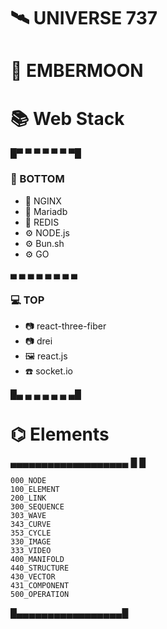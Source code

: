 # 🛰 UNIVERSE 737 
# 📀 EMBERMOON
# 📚 Web Stack
  
  
█▀ ▀ ▀ ▀ ▀ ▀ ▀█
 ### 📠 BOTTOM               

+ 📗 NGINX
+ 📀 Mariadb
+ 📀 REDIS
+ ⚙️  NODE.js
+ ⚙️  Bun.sh
+ ⚙️  GO

▄ ▄ ▄ ▄ ▄ ▄ ▄ ▄

### 💻 TOP        

+ 📷 react-three-fiber    
+ 📷 drei
+ 🖼 react.js
+  ☎️ socket.io

█▄ ▄ ▄ ▄ ▄ ▄ ▄█


# ⌬ Elements
▄▄▄▄▄▄▄▄▄▄▄▄▄▄▄▄▄▄▄
█                 █
 ```
000_NODE
100_ELEMENT
200_LINK
300_SEQUENCE
303_WAVE
343_CURVE
353_CYCLE
330_IMAGE
333_VIDEO
400_MANIFOLD
440_STRUCTURE
430_VECTOR
431_COMPONENT  
500_OPERATION
```

█▄▄▄▄▄▄▄▄▄▄▄▄▄▄▄▄▄█
